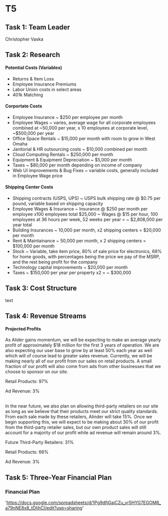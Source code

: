 # T5

## Task 1: Team Leader
Christopher Vaska


## Task 2: Research

#### Potential Costs (Variables)
- Returns & Item Loss
- Employee Insurance Premiums 
- Labor Union costs in select areas
- 401k Matching

#### Corportate Costs
- Employee Insurance ~ $250 per employee per month
- Employee Wages ~ varies, average wage for all corporate employees combined at ~50,000 per year, x 10 employees at corporate level,                                                                                                                     ~$500,000 per year
- Office Space Rentals ~ $15,000 per month with room to grow in West Omaha
- Janitorial & HR outsourcing costs ~ $10,000 combined per month
- Cloud Computing Rentals ~ $250,000 per month
- Equipment & Equipment Depreciation ~ $5,000 per month
- Taxes ~ $80,000 per month depending on income of company
- Web UI improvements & Bug Fixes ~ variable costs, generally included in Employee Wage price

#### Shipping Center Costs
- Shipping contracts (USPS, UPS) ~ USPS bulk shipping rate @ $0.75 per pound, variable based on shipping capacity
- Employee Wages & Insurance ~ Insurance @ $250 per month per employee x100 employees total $25,000
                             ~ Wages @ $15 per hour, 100 employees at 36 hours per week, 52 weeks per year = ~ $2,808,000 per year total
- Building Insurances ~ 10,000 per month, x2 shipping centers = $20,000 per month
- Rent & Maintainance ~ 50,000 per month, x 2 shipping centers = $100,000 per month
- Stock ~ Variable, take item price, 80% of sale price for electronics, 68% for home goods, with percentages being the price we pay of                                                                                 the MSRP, and the rest being profit for the company
- Technology capital improvements ~ $20,000 per month
- Taxes ~ $150,000 per year per property x2 = ~ $300,000


## Task 3: Cost Structure

text


## Task 4: Revenue Streams

#### Projected Profits

As Alider gains momentum, we will be expecting to make an average yearly profit of approximately $18 million for the first 3 years of operation. We are also expecting our user base to grow by at least 50% each year as well which will of course lead to greater sales revenue. Currently, we will be making nearly all of our profit from our sales on retail products. A small fraction of our profit will also come from ads from other businesses that we choose to sponsor on our site.

Retail Products: 97%

Ad Revenue: 3%<br/><br/>

In the near future, we also plan on allowing third-party retailers on our site as long as we believe that their products meet our strict quality standards. From each sale made by these retailers, Alinder will take 15%. Once we begin supporting this, we will expect to be making about 30% of our profit from the third-party retailer sales, but our own product sales will still account for a majority of our profit while ad revenue will remain around 3%.

Future Third-Party Retailers: 31%

Retail Products: 66%

Ad Revenue: 3%


## Task 5: Three-Year Financial Plan
### Financial Plan
'https://docs.google.com/spreadsheets/d/1Pg9dfjGaiCZu_yr5HYG7EGOM6_a79nNE8x8_tDIihCI/edit?usp=sharing'
